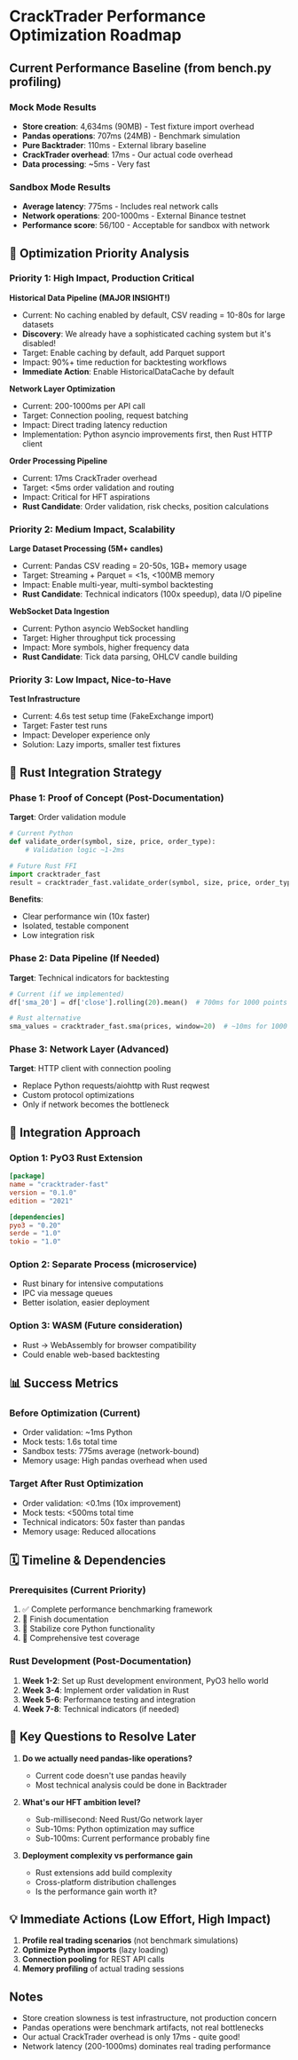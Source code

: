 # CrackTrader Performance Optimization Roadmap

## Current Performance Baseline (from bench.py profiling)

### Mock Mode Results
- **Store creation**: 4,634ms (90MB) - Test fixture import overhead
- **Pandas operations**: 707ms (24MB) - Benchmark simulation
- **Pure Backtrader**: 110ms - External library baseline
- **CrackTrader overhead**: 17ms - Our actual code overhead
- **Data processing**: ~5ms - Very fast

### Sandbox Mode Results
- **Average latency**: 775ms - Includes real network calls
- **Network operations**: 200-1000ms - External Binance testnet
- **Performance score**: 56/100 - Acceptable for sandbox with network

## 🎯 Optimization Priority Analysis

### Priority 1: High Impact, Production Critical
**Historical Data Pipeline (MAJOR INSIGHT!)**
- Current: No caching enabled by default, CSV reading = 10-80s for large datasets
- **Discovery**: We already have a sophisticated caching system but it's disabled!
- Target: Enable caching by default, add Parquet support
- Impact: 90%+ time reduction for backtesting workflows
- **Immediate Action**: Enable HistoricalDataCache by default

**Network Layer Optimization**
- Current: 200-1000ms per API call
- Target: Connection pooling, request batching
- Impact: Direct trading latency reduction
- Implementation: Python asyncio improvements first, then Rust HTTP client

**Order Processing Pipeline**
- Current: 17ms CrackTrader overhead
- Target: <5ms order validation and routing
- Impact: Critical for HFT aspirations
- **Rust Candidate**: Order validation, risk checks, position calculations

### Priority 2: Medium Impact, Scalability
**Large Dataset Processing (5M+ candles)**
- Current: Pandas CSV reading = 20-50s, 1GB+ memory usage
- Target: Streaming + Parquet = <1s, <100MB memory
- Impact: Enable multi-year, multi-symbol backtesting
- **Rust Candidate**: Technical indicators (100x speedup), data I/O pipeline

**WebSocket Data Ingestion**
- Current: Python asyncio WebSocket handling
- Target: Higher throughput tick processing
- Impact: More symbols, higher frequency data
- **Rust Candidate**: Tick data parsing, OHLCV candle building

### Priority 3: Low Impact, Nice-to-Have
**Test Infrastructure**
- Current: 4.6s test setup time (FakeExchange import)
- Target: Faster test runs
- Impact: Developer experience only
- Solution: Lazy imports, smaller test fixtures

## 🦀 Rust Integration Strategy

### Phase 1: Proof of Concept (Post-Documentation)
**Target**: Order validation module
```python
# Current Python
def validate_order(symbol, size, price, order_type):
    # Validation logic ~1-2ms

# Future Rust FFI
import cracktrader_fast
result = cracktrader_fast.validate_order(symbol, size, price, order_type)  # ~0.1ms
```

**Benefits**:
- Clear performance win (10x faster)
- Isolated, testable component
- Low integration risk

### Phase 2: Data Pipeline (If Needed)
**Target**: Technical indicators for backtesting
```python
# Current (if we implemented)
df['sma_20'] = df['close'].rolling(20).mean()  # 700ms for 1000 points

# Rust alternative
sma_values = cracktrader_fast.sma(prices, window=20)  # ~10ms for 1000 points
```

### Phase 3: Network Layer (Advanced)
**Target**: HTTP client with connection pooling
- Replace Python requests/aiohttp with Rust reqwest
- Custom protocol optimizations
- Only if network becomes the bottleneck

## 🔄 Integration Approach

### Option 1: PyO3 Rust Extension
```toml
[package]
name = "cracktrader-fast"
version = "0.1.0"
edition = "2021"

[dependencies]
pyo3 = "0.20"
serde = "1.0"
tokio = "1.0"
```

### Option 2: Separate Process (microservice)
- Rust binary for intensive computations
- IPC via message queues
- Better isolation, easier deployment

### Option 3: WASM (Future consideration)
- Rust -> WebAssembly for browser compatibility
- Could enable web-based backtesting

## 📊 Success Metrics

### Before Optimization (Current)
- Order validation: ~1ms Python
- Mock tests: 1.6s total time
- Sandbox tests: 775ms average (network-bound)
- Memory usage: High pandas overhead when used

### Target After Rust Optimization
- Order validation: <0.1ms (10x improvement)
- Mock tests: <500ms total time
- Technical indicators: 50x faster than pandas
- Memory usage: Reduced allocations

## 🗓️ Timeline & Dependencies

### Prerequisites (Current Priority)
1. ✅ Complete performance benchmarking framework
2. 🔄 Finish documentation
3. 🔄 Stabilize core Python functionality
4. 🔄 Comprehensive test coverage

### Rust Development (Post-Documentation)
1. **Week 1-2**: Set up Rust development environment, PyO3 hello world
2. **Week 3-4**: Implement order validation in Rust
3. **Week 5-6**: Performance testing and integration
4. **Week 7-8**: Technical indicators (if needed)

## 🤔 Key Questions to Resolve Later

1. **Do we actually need pandas-like operations?**
   - Current code doesn't use pandas heavily
   - Most technical analysis could be done in Backtrader

2. **What's our HFT ambition level?**
   - Sub-millisecond: Need Rust/Go network layer
   - Sub-10ms: Python optimization may suffice
   - Sub-100ms: Current performance probably fine

3. **Deployment complexity vs performance gain**
   - Rust extensions add build complexity
   - Cross-platform distribution challenges
   - Is the performance gain worth it?

## 💡 Immediate Actions (Low Effort, High Impact)

1. **Profile real trading scenarios** (not benchmark simulations)
2. **Optimize Python imports** (lazy loading)
3. **Connection pooling** for REST API calls
4. **Memory profiling** of actual trading sessions

## Notes
- Store creation slowness is test infrastructure, not production concern
- Pandas operations were benchmark artifacts, not real bottlenecks
- Our actual CrackTrader overhead is only 17ms - quite good!
- Network latency (200-1000ms) dominates real trading performance
